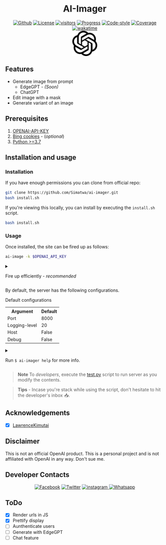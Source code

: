 <h1 align="center">AI-Imager</h1>
<p align="center">
<a href="https://github.com/Simatwa/ai-imager"><img src="https://img.shields.io/static/v1?label=Github&message=passing&logo=github&color=green" alt="Github"/></a>
<a href="https://github.com/Simatwa/ai-imager/raw/main/LICENSE"><img src="https://img.shields.io/static/v1?label=License&message=GNU v3.0&logo=license&color=yellow" alt="License"/></a>
<a href="#"><img src="https://visitor-badge.glitch.me/badge?page_id=Simatwa.ai_imager&left_color=lime&right_color=red&left_text=Visitors" alt="visitors"></a>
<a href="#"><img src="https://img.shields.io/static/v1?label=Development&message=Beta&color=Orange&logo=progress" alt="Progress"/></a>
<a href="#"><img src="https://img.shields.io/static/v1?label=Code Style&message=Black&color=black&logo=Black" alt="Code-style"/></a>
<a href="#"><img src="https://img.shields.io/static/v1?label=Coverage&message=80%&color=green" alt="Coverage"/></a>
<a href="https://wakatime.com/badge/github/Simatwa/ai-imager"><img src="https://wakatime.com/badge/github/Simatwa/ai-imager.svg" alt="wakatime"></a><br>
<img align="center" width='80px' height='auto' src="https://github.com/Simatwa/ai-imager/raw/main/contents/static/image/favicon.svg" alt="Logo"/>
</p>

## Features 

- Generate image from prompt
  - EdgeGPT - *(Soon)*
  - ChatGPT
- Edit image with a mask
- Generate variant of an image

## Prerequisites

1. [OPENAI-API-KEY](https://platform.openai.com/account/api-keys)
2. [Bing cookies](bing.com) - (*optional*)
3. [Python >=3.7](Python.org)

## Installation and usage

### Installation

If you have enough permissions you can clone from official repo:

```sh
git clone https://github.com/Simatwa/ai-imager.git
bash install.sh
```

If you're viewing this locally, you can install by executing the `install.sh` script.
 
 ```sh
bash install.sh
```

### Usage

Once installed, the site can be fired up as follows:

```sh
ai-image -k $OPENAI_API_KEY
```

<details>

<summary>

Fire up efficiently - *recommended*

</summary>

- Make **KEY** an environment variable

```sh
export OPENAI_API_KEY=<Your-OPENAI-API-KEY>
```

- Fire up the server - `ai-imager`

</details>

By default,  the server has the following configurations.

<table>
    <thead>Default configurations</thead>
    <tr>
        <th>Argument</th>
        <th>Default</th>
    </tr>
    <tr>
        <td>Port</td>
        <td>8000</td>
    </tr>
    <tr>
        <td>Logging-level</td>
        <td>20</td>
    </tr>
    <tr>
        <td>Host</td>
        <td>False</td>
    </tr>
    <tr>
        <td>Debug</td>
        <td>False</td>
    </tr>
</table>

<details>

<summary>

Run `$ ai-imager help` for more info.

</summary>

```

usage: ai-imager [-h] [-v] [-k KEY] [-kp KEY_PATH] [-l 10-50] [-o OUTPUT]
                 [--host] [--debug]
                 [port ...]

Manipulate images with OpenAI's model

positional arguments:
  port                  Port to start the server

options:
  -h, --help            show this help message and exit
  -v, --version         show program's version number and exit
  -k KEY, --key KEY     OpenAI's API key
  -kp KEY_PATH, --key-path KEY_PATH
                        Path to OpenAI-API-KEY path
  -l 10-50, --logging-level 10-50
                        Log level of the app
  -o OUTPUT, --output OUTPUT
                        Filepath to log to
  --host                Host the site on LAN
  --debug               Start as debugging server

```

</details>

> **Note** To *developers*, execute the [test.py](test.py) script to run server as you modify the contents.

> **Tips** - Incase you're stack while using the script, don't hesitate to hit the developer's inbox 📥.

## Acknowledgements

- [x] [LawrenceKimutai](https://github.com/LawrenceKimutai)
<!--
### Contributors

This project exists thanks to all the people who contribute.

<a href="https://github.com/Simatwa/ai-imager/graphs/contributors">
<img src="https://contrib.rocks/image?repo=Simatwa/ai-imager" />
</a>
-->

## Disclaimer

This is not an official OpenAI product. This is a personal project and is not affiliated with OpenAI in any way. Don't sue me.

## Developer Contacts

<p align='center'>
<a href="https://facebook.com/beny.carl.3"><img alt="Facebook" src="https://img.shields.io/static/v1?logo=facebook&message=Inbox&color=blue&label=Facebook"/></a>
<a href="https://twitter.com/Smartwa_Caleb"><img alt="Twitter" src="https://img.shields.io/static/v1?logo=twitter&message=DM&color=cyan&label=Twitter"/></a>
<a href="http://instagram.com/smartwa_caleb"><img alt="instagram" src="https://img.shields.io/static/v1?logo=instagram&message=DM&color=pink&label=Instagram"/>
<a href="https://wa.me/254774304553?text=Hi *Smartwa*, I need help with *ai-imager* script ..."><img alt='Whatsapp' src="https://img.shields.io/static/v1?logo=whatsapp&message=Inbox&color=green&label=WhatsApp"/></a>

## ToDo

- [x] Render urls in JS
- [x] Prettify display
- [ ] Aunthenticate users
- [ ] Generate with EdgeGPT
- [ ] Chat feature